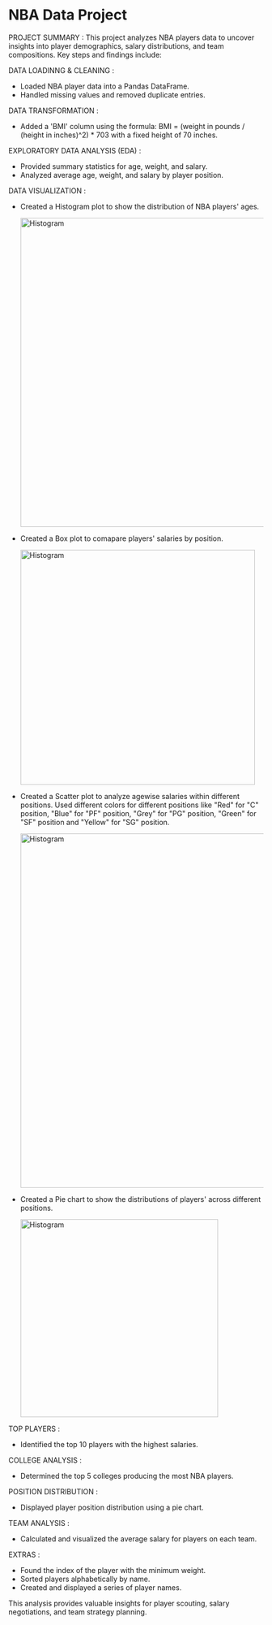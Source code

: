 # NBA Data Project

   PROJECT SUMMARY : 
   This project analyzes NBA players data to uncover insights into player demographics, salary distributions, and team compositions. Key steps and findings include:

   DATA LOADINNG & CLEANING :

* Loaded NBA player data into a Pandas DataFrame.
* Handled missing values and removed duplicate entries.

DATA TRANSFORMATION :

* Added a 'BMI' column using the formula: BMI = (weight in pounds / (height in inches)^2) * 703 with a fixed height of 70 inches.

EXPLORATORY DATA ANALYSIS (EDA) :

* Provided summary statistics for age, weight, and salary.
* Analyzed average age, weight, and salary by player position.

DATA VISUALIZATION :

* Created a Histogram plot to show the distribution of NBA players' ages.

  <img width="609" alt="Histogram" src="https://github.com/user-attachments/assets/bd770b05-26c9-437f-98bb-e5e1f6a9dc36">

* Created a Box plot to comapare players' salaries by position.

  <img width="463" alt="Histogram" src="https://github.com/user-attachments/assets/966a87d3-f077-4825-9b8c-f97be4f3615a">

* Created a Scatter plot to analyze agewise salaries within different positions. Used different colors for different positions like "Red" for "C" position, "Blue" for "PF" position, "Grey" for "PG" position, "Green" for "SF" position and "Yellow" for "SG" position.

  <img width="698" alt="Histogram" src="https://github.com/user-attachments/assets/b13842cf-e6e9-4814-ac62-39e1de329b03">

* Created a Pie chart to show the distributions of players' across different positions.

  <img width="390" alt="Histogram" src="https://github.com/user-attachments/assets/faaa92df-38f7-44fb-b5eb-9b567d21a549">
  
TOP PLAYERS :

* Identified the top 10 players with the highest salaries.

COLLEGE ANALYSIS :

* Determined the top 5 colleges producing the most NBA players.

POSITION DISTRIBUTION :

* Displayed player position distribution using a pie chart.

TEAM ANALYSIS :

* Calculated and visualized the average salary for players on each team.

EXTRAS :

* Found the index of the player with the minimum weight.
* Sorted players alphabetically by name.
* Created and displayed a series of player names.

This analysis provides valuable insights for player scouting, salary negotiations, and team strategy planning.

